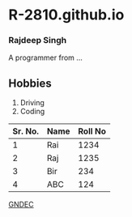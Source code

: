 # R-2810.github.io

### Rajdeep Singh

A programmer from ...

## Hobbies

1. Driving
1. Coding

| Sr. No. | Name | Roll No |
|----|----|----|
| 1 | Rai | 1234 |
| 2 | Raj | 1235 |
| 3 | Bir | 234 |
| 4 | ABC | 124 |

[GNDEC](http://gndec.ac.in)

